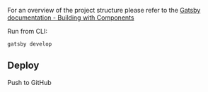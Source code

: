 For an overview of the project structure please refer to the [Gatsby documentation - Building with Components](https://www.gatsbyjs.org/docs/building-with-components/)

Run from CLI:

```
gatsby develop
```

## Deploy

Push to GitHub
